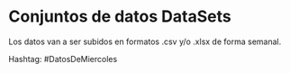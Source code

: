 # Conjuntos de datos DataSets

Los datos van a ser subidos en formatos .csv y/o .xlsx de forma semanal.

Hashtag: #DatosDeMiercoles